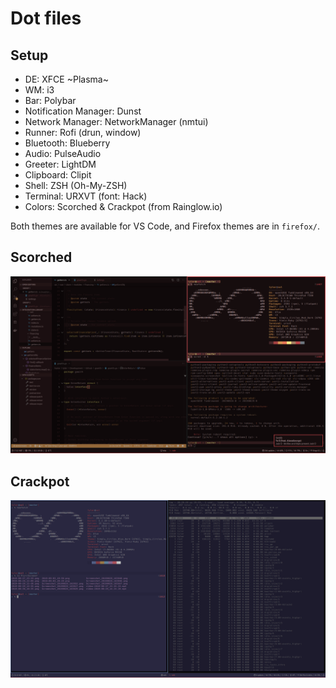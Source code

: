 # Dot files

## Setup

+ DE: XFCE ~Plasma~
+ WM: i3
+ Bar: Polybar
+ Notification Manager: Dunst
+ Network Manager: NetworkManager (nmtui)
+ Runner: Rofi (drun, window)
+ Bluetooth: Blueberry
+ Audio: PulseAudio
+ Greeter: LightDM
+ Clipboard: Clipit
+ Shell: ZSH (Oh-My-ZSH)
+ Terminal: URXVT (font: Hack)
+ Colors: Scorched & Crackpot (from Rainglow.io)

Both themes are available for VS Code, and Firefox themes are in `firefox/`.

## Scorched

![Neofetch](/screenshot.png?raw=true)

## Crackpot

![Neofetch](/screenshot2.png?raw=true)

